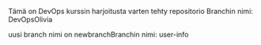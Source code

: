 Tämä on DevOps kurssin harjoitusta varten tehty repositorio
Branchin nimi: DevOpsOlivia

uusi branch nimi on newbranchBranchin nimi: user-info
